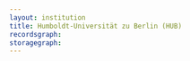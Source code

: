 ```yaml
---
layout: institution
title: Humboldt-Universität zu Berlin (HUB)
recordsgraph: 
storagegraph: 
---
```

